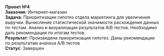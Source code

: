 <br><b>Проект №4</b>
<br><b>Заказчик</b>: Интернет-магазин
<br><b>Задача</b>: Приоритизации гипотез отдела маркетинга для увеличения выручки. Вычисление статистической значимости расхождения данных по тестам. Анализ и визуализация результатов А\В тестов. Необходимо дать рекомендация по итогам тестов.
<br><b>Результат</b>: Произведена приоритизация гипотез. Даны рекомендации по результатам анализа А/В тестов
<br><b>Статус</b>: Завершен
